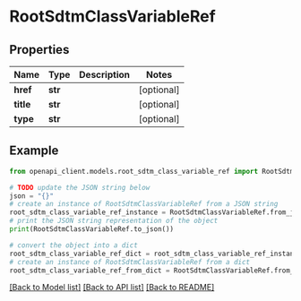 # RootSdtmClassVariableRef


## Properties

Name | Type | Description | Notes
------------ | ------------- | ------------- | -------------
**href** | **str** |  | [optional] 
**title** | **str** |  | [optional] 
**type** | **str** |  | [optional] 

## Example

```python
from openapi_client.models.root_sdtm_class_variable_ref import RootSdtmClassVariableRef

# TODO update the JSON string below
json = "{}"
# create an instance of RootSdtmClassVariableRef from a JSON string
root_sdtm_class_variable_ref_instance = RootSdtmClassVariableRef.from_json(json)
# print the JSON string representation of the object
print(RootSdtmClassVariableRef.to_json())

# convert the object into a dict
root_sdtm_class_variable_ref_dict = root_sdtm_class_variable_ref_instance.to_dict()
# create an instance of RootSdtmClassVariableRef from a dict
root_sdtm_class_variable_ref_from_dict = RootSdtmClassVariableRef.from_dict(root_sdtm_class_variable_ref_dict)
```
[[Back to Model list]](../README.md#documentation-for-models) [[Back to API list]](../README.md#documentation-for-api-endpoints) [[Back to README]](../README.md)



